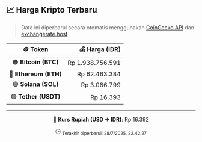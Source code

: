 

<!-- HARGA_KRIPTO -->
## 📈 Harga Kripto Terbaru

> Data ini diperbarui secara otomatis menggunakan [CoinGecko API](https://www.coingecko.com/) dan [exchangerate.host](https://exchangerate.host/)

<div align="center">

| 🪙 Token | 💰 Harga (IDR) |
|:------:|---------------:|
| 🟠 **Bitcoin (BTC)**   | Rp 1.938.756.591 |
| 🔵 **Ethereum (ETH)**  | Rp 62.463.384 |
| 🟣 **Solana (SOL)**    | Rp 3.086.799 |
| 🟢 **Tether (USDT)**   | Rp 16.393 |

---

💱 **Kurs Rupiah (USD → IDR)**: Rp 16.392

🕒 <sub>Terakhir diperbarui: 28/7/2025, 22.42.27</sub>

</div>
<!-- /HARGA_KRIPTO -->